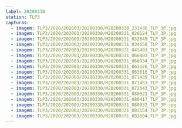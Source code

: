 ```yaml
---
label: 20200330
station: TLP3
capturas:
  - imagem: TLP3/2020/202003/20200330/M20200330_231436_TLP_3P.jpg
  - imagem: TLP3/2020/202003/20200330/M20200331_020124_TLP_3P.jpg
  - imagem: TLP3/2020/202003/20200330/M20200331_032849_TLP_3P.jpg
  - imagem: TLP3/2020/202003/20200330/M20200331_034658_TLP_3P.jpg
  - imagem: TLP3/2020/202003/20200330/M20200331_045403_TLP_3P.jpg
  - imagem: TLP3/2020/202003/20200330/M20200331_060403_TLP_3P.jpg
  - imagem: TLP3/2020/202003/20200330/M20200331_060934_TLP_3P.jpg
  - imagem: TLP3/2020/202003/20200330/M20200331_061126_TLP_3P.jpg
  - imagem: TLP3/2020/202003/20200330/M20200331_063616_TLP_3P.jpg
  - imagem: TLP3/2020/202003/20200330/M20200331_071439_TLP_3P.jpg
  - imagem: TLP3/2020/202003/20200330/M20200331_071453_TLP_3P.jpg
  - imagem: TLP3/2020/202003/20200330/M20200331_072543_TLP_3P.jpg
  - imagem: TLP3/2020/202003/20200330/M20200331_080321_TLP_3P.jpg
  - imagem: TLP3/2020/202003/20200330/M20200331_080417_TLP_3P.jpg
  - imagem: TLP3/2020/202003/20200330/M20200331_080932_TLP_3P.jpg
  - imagem: TLP3/2020/202003/20200330/M20200331_083154_TLP_3P.jpg
  - imagem: TLP3/2020/202003/20200330/M20200331_083604_TLP_3P.jpg
---
```

